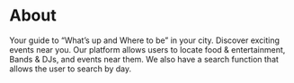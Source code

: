 # About
Your guide to “What’s up and Where to be” in your city. Discover exciting events near you. Our platform allows users to locate food & entertainment, Bands & DJs, and events near them. We also have a search function that allows the user to search by day.
